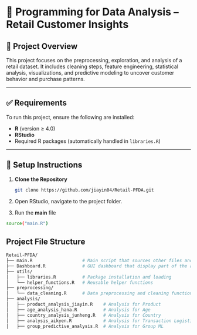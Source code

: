 # 🛒 Programming for Data Analysis – Retail Customer Insights

## 📌 Project Overview

This project focuses on the preprocessing, exploration, and analysis of a retail dataset. It includes cleaning steps, feature engineering, statistical analysis, visualizations, and predictive modeling to uncover customer behavior and purchase patterns.

------------------------------------------------------------------------

## ✅ Requirements

To run this project, ensure the following are installed:

-   **R** (version ≥ 4.0)
-   **RStudio**
-   Required R packages (automatically handled in `libraries.R`)

------------------------------------------------------------------------

## 🚀 Setup Instructions

1.  **Clone the Repository**

    ``` bash
    git clone https://github.com/jiayin04/Retail-PFDA.git
    ```

2.  Open RStudio, navigate to the project folder.

3.  Run the **main** file

``` bash
source("main.R")
```

## Project File Structure

``` bash
Retail-PFDA/
├── main.R                   # Main script that sources other files and consist of the analysis 
├── Dashboard.R              # GUI dashboard that display part of the analysis 
├── utils/ 
│   ├── libraries.R          # Package installation and loading 
│   └── helper_functions.R   # Reusable helper functions 
├── preprocessing/ 
│   └── data_cleaning.R      # Data preprocessing and cleaning functions 
├── analysis/ 
│   ├── product_analysis_jiayin.R    # Analysis for Product 
│   ├── age_analysis_hana.R          # Analysis for Age
│   ├── country_analysis_junheng.R   # Analysis for Country
│   ├── analysis_aikyen.R            # Analysis for Transaction Logistics
│   ├── group_predictive_analysis.R  # Analysis for Group ML 
```
